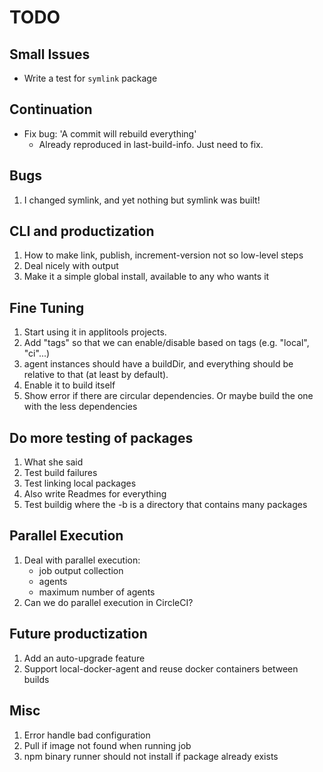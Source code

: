 # TODO

## Small Issues

* Write a test for `symlink` package

## Continuation

* Fix bug: 'A commit will rebuild everything'
  * Already reproduced in last-build-info. Just need to fix.

## Bugs

1. I changed symlink, and yet nothing but symlink was built!

## CLI and productization

1. How to make link, publish, increment-version not so low-level steps
1. Deal nicely with output
1. Make it a simple global install, available to any who wants it

## Fine Tuning

1. Start using it in applitools projects.
1. Add "tags" so that we can enable/disable based on tags (e.g. "local", "ci"...)
1. agent instances should have a buildDir, and everything should be relative to that (at least by default).
1. Enable it to build itself
1. Show error if there are circular dependencies. Or maybe build the one with the less dependencies

## Do more testing of packages

1. What she said
1. Test build failures
1. Test linking local packages
1. Also write Readmes for everything
1. Test buildig where the -b is a directory that contains many packages


## Parallel Execution

1. Deal with parallel execution:
   * job output collection
   * agents
   * maximum number of agents
1. Can we do parallel execution in CircleCI?

## Future productization

1. Add an auto-upgrade feature
1. Support local-docker-agent and reuse docker containers between builds

## Misc

1. Error handle bad configuration
1. Pull if image not found when running job
1. npm binary runner should not install if package already exists

